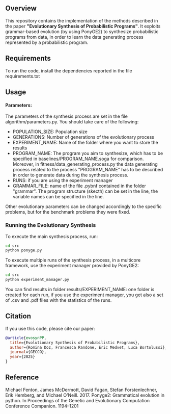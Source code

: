 
## Overview
This repository contains the implementation of the methods described in the paper **"Evolutionary Synthesis of Probabilistic Programs"**. It exploits grammar-based evolution (by using PonyGE2) to synthesize probabilistic programs from data, in order to learn the data generating process represented by a probabilistic program. 

## Requirements
To run the code, install the dependencies reported in the file requirements.txt

## Usage

#### Parameters:

The parameters of the synthesis process are set in the file algorithm/parameters.py. You should take care of the following:

- POPULATION_SIZE: Population size
- GENERATIONS: Number of generations of the evolutionary process
- EXPERIMENT_NAME: Name of the folder where you want to store the results
- PROGRAM_NAME: The program you aim to synthesize, which has to be specified in baselines/PROGRAM_NAME.soga for comparison. Moreover, in fitness/data_generating_process.py the data generating process related to the process "PROGRAM_NAME" has to be described in order to generate data during the synthesis process.
- RUNS: if you are using the experiment manager
- GRAMMAR_FILE: name of the file .pybnf contained in the folder "grammar". The program structure (skecth) can be set in the <fc> line, the variable names can be specified in the <idv> line.

Other evolutionary parameters can be changed accordingly to the specific problems, but for the benchmark problems they were fixed. 

### Running the Evolutionary Synthesis
To execute the main synthesis process, run:

```sh
cd src
python ponyge.py
```
To execute multiple runs of the synthesis process, in a multicore framework, use the experiment manager provided by PonyGE2:

```sh
cd src
python experiment_manager.py
```

You can find results in folder results/EXPERIMENT_NAME: one folder is created for each run, if you use the experiment manager, you get also a set of .csv and .pdf files with the statistics of the runs.


## Citation
If you use this code, please cite our paper:

```bibtex
@article{evosynPP,
  title={Evolutionary Synthesis of Probabilistic Programs},
  author={Romina Doz, Francesca Randone, Eric Medvet, Luca Bortolussi},
  journal={GECCO},
  year={2025}
}
```
## Reference

Michael Fenton, James McDermott, David Fagan, Stefan Forstenlechner, Erik
Hemberg, and Michael O’Neill. 2017. Ponyge2: Grammatical evolution in python.
In Proceedings of the Genetic and Evolutionary Computation Conference Companion.
1194–1201
